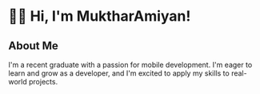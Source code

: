 # 🧑‍💻 Hi, I'm MuktharAmiyan!

## About Me
I'm a recent graduate with a passion for mobile development. I'm eager to learn and grow as a developer, and I'm excited to apply my skills to real-world projects.
<!---
MuktharAmiyan/MuktharAmiyan is a ✨ special ✨ repository because its `README.md` (this file) appears on your GitHub profile.
You can click the Preview link to take a look at your changes.
--->
